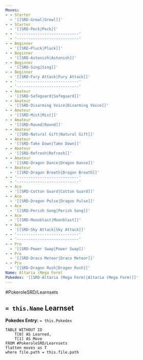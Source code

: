 ```yaml
---
Moves:
- - Starter
  - '[[SRD-Growl|Growl]]'
- - Starter
  - '[[SRD-Peck|Peck]]'
- - '---------------------------'
  - '---------------------------'
- - Beginner
  - '[[SRD-Pluck|Pluck]]'
- - Beginner
  - '[[SRD-Astonish|Astonish]]'
- - Beginner
  - '[[SRD-Sing|Sing]]'
- - Beginner
  - '[[SRD-Fury Attack|Fury Attack]]'
- - '---------------------------'
  - '---------------------------'
- - Amateur
  - '[[SRD-Safeguard|Safeguard]]'
- - Amateur
  - '[[SRD-Disarming Voice|Disarming Voice]]'
- - Amateur
  - '[[SRD-Mist|Mist]]'
- - Amateur
  - '[[SRD-Round|Round]]'
- - Amateur
  - '[[SRD-Natural Gift|Natural Gift]]'
- - Amateur
  - '[[SRD-Take Down|Take Down]]'
- - Amateur
  - '[[SRD-Refresh|Refresh]]'
- - Amateur
  - '[[SRD-Dragon Dance|Dragon Dance]]'
- - Amateur
  - '[[SRD-Dragon Breath|Dragon Breath]]'
- - '---------------------------'
  - '---------------------------'
- - Ace
  - '[[SRD-Cotton Guard|Cotton Guard]]'
- - Ace
  - '[[SRD-Dragon Pulse|Dragon Pulse]]'
- - Ace
  - '[[SRD-Perish Song|Perish Song]]'
- - Ace
  - '[[SRD-Moonblast|Moonblast]]'
- - Ace
  - '[[SRD-Sky Attack|Sky Attack]]'
- - '---------------------------'
  - '---------------------------'
- - Pro
  - '[[SRD-Power Swap|Power Swap]]'
- - Pro
  - '[[SRD-Draco Meteor|Draco Meteor]]'
- - Pro
  - '[[SRD-Dragon Rush|Dragon Rush]]'
Name: Altaria (Mega Form)
Pokedex: '[[SRD-Altaria (Mega Form)|Altaria (Mega Form)]]'
---
```


#PokeroleSRD/Learnsets

## `= this.Name` Learnset

**Pokedex Entry:** `= this.Pokedex`

```dataview
TABLE WITHOUT ID
    T[0] AS Learned,
    T[1] AS Move
FROM #PokeroleSRD/Learnsets
flatten moves as T
where file.path = this.file.path
```
